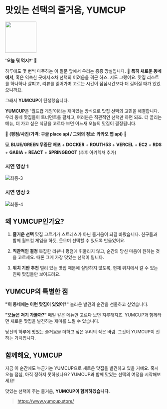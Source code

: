 # 맛있는 선택의 즐거움, YUMCUP

<img src="https://github.com/user-attachments/assets/f4c95e10-339b-4ce5-bbe3-55e4db761936" width="100" height="100"/>

**'오늘 뭐 먹지?'** 🧐

하루에도 몇 번씩 마주하는 이 질문 앞에서 우리는 종종 망설입니다. 🚞 **특히 새로운 동네에서**, 혹은 익숙한 곳에서조차 선택의 어려움을 겪곤 하죠. 저도 그랬어요. 맛집 리스트를 하나하나 살피고, 리뷰를 읽어가며 고르는 시간이 점심시간보다 더 길어질 때가 있었으니까요.

그래서 **YUMCUP**이 탄생했습니다.

**YUMCUP**은 '월드컵 게임'이라는 재미있는 방식으로 맛집 선택의 고민을 해결합니다. 우리 동네 맛집들이 토너먼트를 펼치고, 여러분은 직관적인 선택만 하면 되죠. 더 끌리는 메뉴, 더 가고 싶은 식당을 고르다 보면 어느새 오늘의 맛집이 결정됩니다.

🌟 **(평점/사진/가격: 구글 place api / 그외의 정보: 카카오 맵 api)** 🌟

💻 **BLUE/GREEN 무중단 배포** + **DOCKER** + **ROUTH53** + **VERCEL** + **EC2** + **RDS** + **GABIA** + **REACT** + **SPRINGBOOT**  (추후 아키텍쳐 추가)

### 시연 영상 1
![최종-3](https://github.com/user-attachments/assets/e287c208-74b9-4e28-93ad-7a1331ed4ac4)

### 시연 영상 2
![최종-4](https://github.com/user-attachments/assets/e88b8a7d-8a90-4aec-aa83-89061fdaff80)

## 왜 YUMCUP인가요?

1. **즐거운 선택**
   맛집 고르기가 스트레스가 아닌 즐거움이 되길 바랐습니다. 친구들과 함께 월드컵 게임을 하듯, 웃으며 선택할 수 있도록 만들었어요.

2. **직관적인 결정**
   복잡한 리뷰나 평점에 휘둘리지 않고, 순간의 당신 마음이 원하는 것을 고르세요. 때론 그게 가장 맛있는 선택이 됩니다.

3. **위치 기반 추천**
   멀리 있는 맛집 때문에 실망하지 않도록, 현재 위치에서 갈 수 있는 진짜 맛집들만 보여드려요.

## YUMCUP의 특별한 점

**"이 동네에는 이런 맛집이 있었어?"**
놀라운 발견의 순간을 선물하고 싶었습니다.

**"오늘은 저기 가볼까?"**
매일 같은 메뉴만 고르다 보면 지루해지죠. YUMCUP과 함께라면 새로운 맛집을 발견하는 재미를 느낄 수 있습니다.

당신의 하루에 맛있는 즐거움을 더하고 싶은 우리의 작은 바람.
그것이 YUMCUP이 전하는 가치입니다.

## 함께해요, YUMCUP

지금 이 순간에도 누군가는 YUMCUP으로 새로운 맛집을 발견하고 있을 거예요.
혹시 오늘 점심, 아직 정하지 못하셨나요?
YUMCUP과 함께 맛있는 선택의 여정을 시작해보세요!

맛있는 선택이 주는 즐거움,
**YUMCUP이 함께하겠습니다.**

> https://www.yumcup.store/
